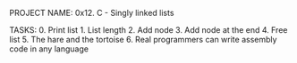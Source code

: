 PROJECT NAME: 0x12. C - Singly linked lists

TASKS:  0. Print list
        1. List length
        2. Add node
        3. Add node at the end
        4. Free list
        5. The hare and the tortoise
        6. Real programmers can write assembly code in any language
